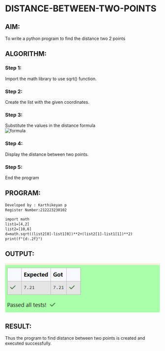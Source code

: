 # DISTANCE-BETWEEN-TWO-POINTS

## AIM:
To write a python program to find the distance two 2 points
## ALGORITHM:
### Step 1: 
Import the math library to use sqrt() function.
### Step 2: 
Create the list with the given coordinates.
### Step 3:  
Substitute the values in the distance formula  
![formula](/formula.JPG)
### Step 4: 
Display the distance between two points.
### Step 5: 
End the program
## PROGRAM:
```
Developed by : Karthikeyan p
Register Number:212223230102
```
```
import math
list1=[4,2]
list2=[10,6]
d=math.sqrt((list2[0]-list1[0])**2+(list2[1]-list1[1])**2)
print(f"{d:.2f}")
```

## OUTPUT:
![output](output.png)


## RESULT:
Thus the program to find distance between two points is created and executed successfully.
